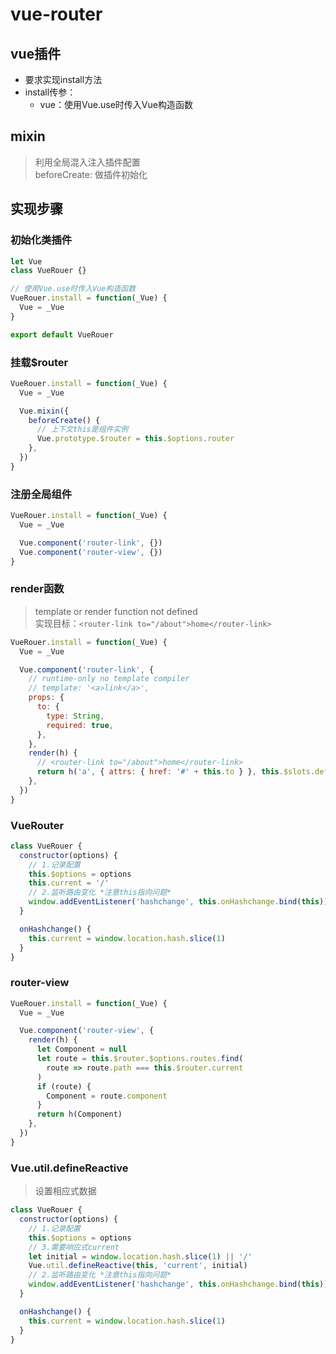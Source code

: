 # vue-router

## vue插件

- 要求实现install方法
- install传参：
    - vue：使用Vue.use时传入Vue构造函数

## mixin

> 利用全局混入注入插件配置<br/>
> beforeCreate: 做插件初始化

## 实现步骤

### 初始化类插件

```js
let Vue
class VueRouer {}

// 使用Vue.use时传入Vue构造函数
VueRouer.install = function(_Vue) {
  Vue = _Vue
}

export default VueRouer
```
### 挂载$router

```js
VueRouer.install = function(_Vue) {
  Vue = _Vue

  Vue.mixin({
    beforeCreate() {
      // 上下文this是组件实例
      Vue.prototype.$router = this.$options.router
    },
  })
}
```

### 注册全局组件

```js
VueRouer.install = function(_Vue) {
  Vue = _Vue

  Vue.component('router-link', {})
  Vue.component('router-view', {})
}
```

### render函数

> template or render function not defined<br/>
> 实现目标：`<router-link to="/about">home</router-link>`


```js
VueRouer.install = function(_Vue) {
  Vue = _Vue

  Vue.component('router-link', {
    // runtime-only no template compiler
    // template: '<a>link</a>',
    props: {
      to: {
        type: String,
        required: true,
      },
    },
    render(h) {
      // <router-link to="/about">home</router-link>
      return h('a', { attrs: { href: '#' + this.to } }, this.$slots.default)
    },
  })
}
```

### VueRouter

```js
class VueRouer {
  constructor(options) {
    // 1.记录配置
    this.$options = options
    this.current = '/'
    // 2.监听路由变化 *注意this指向问题*
    window.addEventListener('hashchange', this.onHashchange.bind(this))
  }

  onHashchange() {
    this.current = window.location.hash.slice(1)
  }
}
```

### router-view

```js
VueRouer.install = function(_Vue) {
  Vue = _Vue

  Vue.component('router-view', {
    render(h) {
      let Component = null
      let route = this.$router.$options.routes.find(
        route => route.path === this.$router.current
      )
      if (route) {
        Component = route.component
      }
      return h(Component)
    },
  })
}
```

### Vue.util.defineReactive

> 设置相应式数据

```js
class VueRouer {
  constructor(options) {
    // 1.记录配置
    this.$options = options
    // 3.需要响应式current
    let initial = window.location.hash.slice(1) || '/'
    Vue.util.defineReactive(this, 'current', initial)
    // 2.监听路由变化 *注意this指向问题*
    window.addEventListener('hashchange', this.onHashchange.bind(this))
  }

  onHashchange() {
    this.current = window.location.hash.slice(1)
  }
}
```






